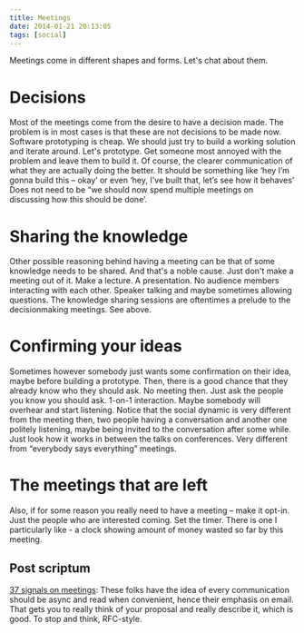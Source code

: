 ```yaml
---
title: Meetings
date: 2014-01-21 20:13:05
tags: [social]
---
```


Meetings come in different shapes and forms. Let's chat about them.

# Decisions

Most of the meetings come from the desire to have a decision made. The
problem is in most cases is that these are not decisions to be made now.
Software prototyping is cheap. We should just try to build a working
solution and iterate around. Let's prototype. Get someone most annoyed
with the problem and leave them to build it. Of course, the clearer
communication of what they are actually doing the better. It should be
something like ‘hey I’m gonna build this – okay’ or even ‘hey, I've
built that, let’s see how it behaves’ Does not need to be “we should now spend
multiple meetings on discussing how this should be done’.

# Sharing the knowledge

Other possible reasoning behind having a meeting can be that of some
knowledge needs to be shared. And that's a noble cause. Just don't make
a meeting out of it. Make a lecture. A presentation. No audience members
interacting with each other. Speaker talking and maybe sometimes
allowing questions. The knowledge sharing sessions are oftentimes a
prelude to the decisionmaking meetings. See above.

# Confirming your ideas

Sometimes however somebody just wants some confirmation on their idea,
maybe before building a prototype. Then, there is a good chance that
they already know who they should ask. No meeting then. Just ask the
people you know you should ask. 1-on-1 interaction. Maybe somebody will
overhear and start listening. Notice that the social dynamic is very
different from the meeting then, two people having a conversation and
another one politely listening, maybe being invited to the conversation
after some while. Just look how it works in between the talks on
conferences. Very different from “everybody says everything” meetings.

# The meetings that are left

Also, if for some reason you really need to have a meeting – make
it opt-in. Just the people who are interested coming. Set the timer.
There is one I particularly like - a clock showing amount of money
wasted so far by this meeting.

## Post scriptum

[37 signals on meetings](https://m.signalvnoise.com/meetings-are-toxic/):
These folks have the idea of every communication should be async and read
when convenient, hence their emphasis on email. That gets you to really
think of your proposal and really describe it, which is good. To stop and think, RFC-style.
